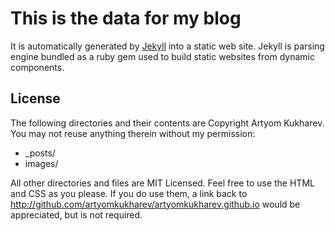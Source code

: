 
# This is the data for my blog

It is automatically generated by [Jekyll](https://jekyllrb.com/)
into a static web site.
Jekyll is parsing engine bundled as a ruby gem used to build static
websites from dynamic components.


## License

The following directories and their contents are Copyright Artyom Kukharev.
You may not reuse anything therein without my permission:

* \_posts/
* images/

All other directories and files are MIT Licensed. Feel free to use the HTML and
CSS as you please. If you do use them, a link back to
http://github.com/artyomkukharev/artyomkukharev.github.io would be appreciated, but is not required.